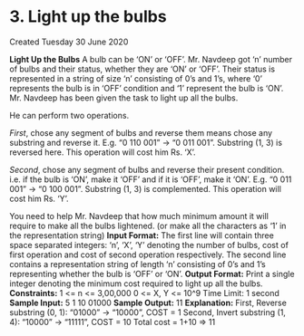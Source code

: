 # 3. Light up the bulbs
Created Tuesday 30 June 2020

**Light Up the Bulbs**
A bulb can be ‘ON’ or ‘OFF’. Mr. Navdeep got ‘n’ number of bulbs and their status, whether they are ‘ON’ or ‘OFF’. Their status is represented in a string of size ‘n’ consisting of 0’s and 1’s, where ‘0’ represents the bulb is in ‘OFF’ condition and ‘1’ represent the bulb is ‘ON’. Mr. Navdeep has been given the task to light up all the bulbs.
	
He can perform two operations.
	
*First*, chose any segment of bulbs and reverse them means chose any substring and reverse it. E.g. “0 110 001” -> “0 011 001”. Substring (1, 3) is reversed here. This operation will cost him Rs. ‘X’.
	
*Second*, chose any segment of bulbs and reverse their present condition. i.e. if the bulb is ‘ON’, make it ‘OFF’ and if it is ‘OFF’, make it ‘ON’. E.g. “0 011 001” -> “0 100 001”. Substring (1, 3) is complemented. This operation will cost him Rs. ‘Y’.
	
You need to help Mr. Navdeep that how much minimum amount it will require to make all the bulbs lightened. (or make all the characters as ‘1’ in the representation string)
**Input Format:**
The first line will contain three space separated integers: ‘n’, ‘X’, ‘Y’ denoting the number of bulbs, cost of first operation and cost of second operation respectively.
The second line contains a representation string of length ‘n’ consisting of 0’s and 1’s representing whether the bulb is ‘OFF’ or ‘ON’.
**Output Format:**
Print a single integer denoting the minimum cost required to light up all the bulbs.
**Constraints:**
1 <= n <= 3,00,000
0 <= X, Y <= 10^9
Time Limit: 1 second
**Sample Input:**
5 1 10
01000
**Sample Output:**
11
**Explanation:**
First, Reverse substring (0, 1): “01000” -> “10000”, COST = 1
Second, Invert substring (1, 4): “10000” -> “11111”, COST = 10
Total cost = 1+10 => 11


